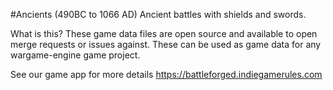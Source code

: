 #Ancients (490BC to 1066 AD)
Ancient battles with shields and swords.

What is this?
These game data files are open source and available to open merge requests or issues against. These can be used as game data for any wargame-engine game project.

See our game app for more details
https://battleforged.indiegamerules.com
